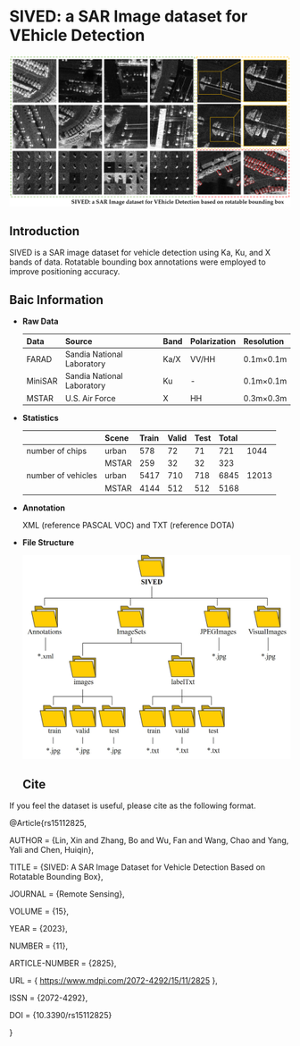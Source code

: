 # SIVED: a SAR Image dataset for VEhicle Detection
![](cover.png)
## Introduction
SIVED is a SAR image dataset for vehicle detection using Ka, Ku, and X bands of data. Rotatable bounding box annotations were employed to improve positioning accuracy.
## Baic Information
- **Raw Data**

   |Data|Source|Band|Polarization|Resolution|
   | --- | --- | --- | --- | --- |
   |FARAD|Sandia National Laboratory|Ka/X|VV/HH|0.1m×0.1m|
   |MiniSAR|Sandia National Laboratory|Ku|-|0.1m×0.1m|
   |MSTAR|U.S. Air Force|X|HH|0.3m×0.3m|


- **Statistics**  

   |  |Scene|Train|Valid|Test|Total|  |
   | --- | --- | --- | --- | --- | --- | --- |
   | number of chips |urban|578|72|71|721|1044|
   |   |MSTAR|259|32|32|323| |
   | number of vehicles |urban|5417|710|718|6845|12013|
   |   |MSTAR|4144|512|512|5168| |

- **Annotation**  

   XML (reference PASCAL VOC) and TXT (reference DOTA)

- **File Structure** 

  ![](filestruc.jpg)
  
  ## Cite
If you feel the dataset is useful, please cite as the following format.

@Article{rs15112825,

AUTHOR = {Lin, Xin and Zhang, Bo and Wu, Fan and Wang, Chao and Yang, Yali and Chen, Huiqin},

TITLE = {SIVED: A SAR Image Dataset for Vehicle Detection Based on Rotatable Bounding Box},

JOURNAL = {Remote Sensing},

VOLUME = {15},

YEAR = {2023},

NUMBER = {11},

ARTICLE-NUMBER = {2825},

URL = { https://www.mdpi.com/2072-4292/15/11/2825 },

ISSN = {2072-4292},

DOI = {10.3390/rs15112825}

}
